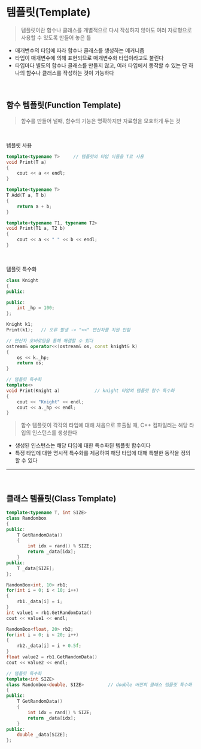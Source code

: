 # 템플릿(Template)
> 템플릿이란 함수나 클래스를 개별적으로 다시 작성하지 않아도 여러 자료형으로 사용할 수 있도록 만들어 놓은 틀

 * 매개변수의 타입에 따라 함수나 클래스를 생성하는 메커니즘
 * 타입이 매개변수에 의해 표현되므로 매개변수화 타입이라고도 불린다
 * 타입마다 별도의 함수나 클래스를 만들지 않고, 여러 타입에서 동작할 수 있는 단 하나의 함수나 클래스를
 작성하는 것이 가능하다

<br>

## 함수 템플릿(Function Template)
> 함수를 만들어 낼때, 함수의 기능은 명확하지만 자료형을 모호하게 두는 것

<br>

템플릿 사용
``` cpp
template<typename T>     // 템플릿의 타입 이름을 T로 사용
void Print(T a)
{
    cout << a << endl;
}

template<typename T>
T Add(T a, T b)
{
    return a + b;
}

template<typename T1, typename T2>
void Print(T1 a, T2 b)
{
    cout << a << " " << b << endl;
}
```

<br>

템플릿 특수화
```cpp
class Knight
{
public:

public:
    int _hp = 100;
};

Knight k1;
Print(k1);   // 오류 발생 -> "<<" 연산자를 지원 안함

// 연산자 오버로딩을 통해 해결할 수 있다
ostream& operator<<(ostream& os, const knight& k)
{
    os << k._hp;
    return os;
}

// 템플릿 특수화
template<>
void Print(Knight a)             // knight 타입의 템플릿 함수 특수화
{
    cout << "Knight" << endl;
    cout << a._hp << endl;
}
```

> 함수 템플릿이 각각의 타입에 대해 처음으로 호출될 때, C++ 컴파일러는 해당 타입의 인스턴스를 생성한다

 * 생성된 인스턴스는 해당 타입에 대한 특수화된 템플릿 함수이다
 * 특정 타입에 대한 명시적 특수화를 제공하여 해당 타입에 대해 특별한 동작을 정의할 수 있다


---
<br>

## 클래스 템플릿(Class Template)

``` cpp
template<typename T, int SIZE>
class Randombox
{
public:
    T GetRandomData()
    {
        int idx = rand() % SIZE;
        return _data[idx];
    }
public:
    T _data[SIZE];
};

RandomBox<int, 10> rb1;
for(int i = 0; i < 10; i++)
{
    rb1._data[i] = i;
}
int value1 = rb1.GetRandomData()
cout << value1 << endl;

RandomBox<float, 20> rb2;
for(int i = 0; i < 20; i++)
{
    rb2._data[i] = i + 0.5f;
}
float value2 = rb1.GetRandomData()
cout << value2 << endl;

// 템플릿 특수화
template<int SIZE>
class Randombox<double, SIZE>         // double 버전의 클래스 템플릿 특수화
{
public:
    T GetRandomData()
    {
        int idx = rand() % SIZE;
        return _data[idx];
    }
public:
    double _data[SIZE];
};
```

